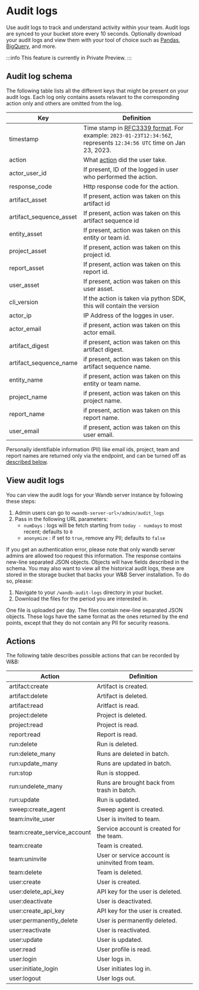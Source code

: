 # Audit logs
Use audit logs to track and understand activity within your team. Audit logs are synced to your bucket store every 10 seconds. Optionally download your audit logs and view them with your tool of choice such as [Pandas](https://pandas.pydata.org/docs/index.html), [BigQuery](https://cloud.google.com/bigquery), and more. 

:::info
This feature is currently in Private Preview.
:::

## Audit log schema
The following table lists all the different keys that might be present on your audit logs. Each log only contains assets relavant to the corresponding action only and others are omitted from the log. 

| Key | Definition |
|---------| -------|
|timestamp               | Time stamp in [RFC3339 format](https://www.rfc-editor.org/rfc/rfc3339). For example: `2023-01-23T12:34:56Z`, represents `12:34:56 UTC` time on Jan 23, 2023.
|action                  | What [action](#actions) did the user take.
|actor_user_id           | If present, ID of the logged in user who performed the action.
|response_code           | Http response code for the action.
|artifact_asset          | If present, action was taken on this artifact id
|artifact_sequence_asset | If present, action was taken on this artifact sequence id
|entity_asset            | If present, action was taken on this entity or team id.
|project_asset           | If present, action was taken on this project id.
|report_asset            | If present, action was taken on this report id.
|user_asset              | If present, action was taken on this user asset.
|cli_version             | If the action is taken via python SDK, this will contain the version
|actor_ip                | IP Address of the logges in user.
|actor_email             | if present, action was taken on this actor email.
|artifact_digest         | if present, action was taken on this artifact digest.
|artifact_sequence_name  | if present, action was taken on this artifact sequence name.
|entity_name             | if present, action was taken on this entity or team name.
|project_name            | if present, action was taken on this project name.
|report_name             | if present, action was taken on this report name.
|user_email              | if present, action was taken on this user email.

Personally identifiable information (PII) like email ids, project, team and report names are returned only via the endpoint, and can be turned off as [described below](#view-audit-logs).

## View audit logs
You can view the audit logs for your Wandb server instance by following these steps:
1. Admin users can go to `<wandb-server-url>/admin/audit_logs`
2. Pass in the following URL parameters:
    - `numDays` : logs will be fetch starting from `today - numdays` to most recent; defaults to `0`
    - `anonymize` : if set to `true`, remove any PII; defaults to `false`

If you get an authentication error, please note that only wandb server admins are allowed too request this information. The response contains new-line separated JSON objects. Objects will have fields described in the schema.
You may also want to view all the historical audit logs, these are stored in the storage bucket that backs your W&B Server installation. To do so, please:

1. Navigate to your `/wandb-audit-logs` directory in your bucket.
2. Download the files for the period you are interested in.

One file is uploaded per day. The files contain new-line separated JSON objects. These logs have the same format as the ones returned by the end points, except that they do not contain any PII for security reasons.


## Actions
The following table describes possible actions that can be recorded by W&B:

|Action | Definition |
|-----|-----|
| artifact:create             | Artifact is created.
| artifact:delete             | Artifact is deleted.
| artifact:read               | Aritfact is read.
| project:delete              | Project is deleted.
| project:read                | Project is read.
| report:read                 | Report is read.
| run:delete                  | Run is deleted.
| run:delete_many             | Runs are deleted in batch.
| run:update_many             | Runs are updated in batch.
| run:stop                    | Run is stopped.
| run:undelete_many           | Runs are brought back from trash in batch.
| run:update                  | Run is updated.
| sweep:create_agent          | Sweep agent is created.
| team:invite_user            | User is invited to team.
| team:create_service_account | Service account is created for the team.
| team:create                 | Team is created.
| team:uninvite               | User or service account is uninvited from team.
| team:delete                 | Team is deleted.
| user:create                 | User is created.
| user:delete_api_key         | API key for the user is deleted.
| user:deactivate             | User is deactivated.
| user:create_api_key         | API key for the user is created.
| user:permanently_delete     | User is permanently deleted.
| user:reactivate             | User is reactivated.
| user:update                 | User is updated.
| user:read                   | User profile is read.
| user:login                  | User logs in.
| user:initiate_login         | User initiates log in.
| user:logout                 | User logs out.


